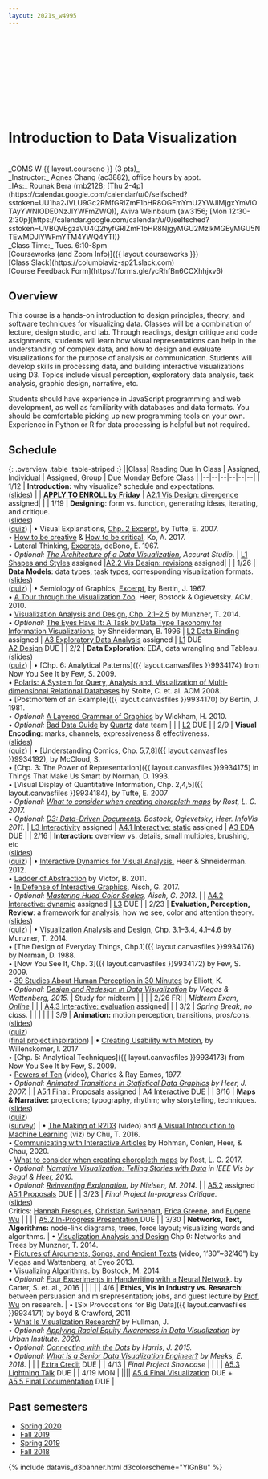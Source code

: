 ```yaml
---
layout: 2021s_w4995
---
```


<svg id="d3banner"></svg>

# Introduction to Data Visualization

<br>
_COMS W {{ layout.courseno }} (3 pts)_ <br>
_Instructor:_ Agnes Chang (ac3882), office hours by appt. <br>
_IAs:_
Rounak Bera (rnb2128; [Thu 2-4p](https://calendar.google.com/calendar/u/0/selfsched?sstoken=UU1ha2JVLU9Gc2RMfGRlZmF1bHR8OGFmYmU2YWJlMjgxYmViOTAyYWNlODE0NzJlYWFmZWQ)), Aviva Weinbaum (aw3156; [Mon 12:30-2:30p](https://calendar.google.com/calendar/u/0/selfsched?sstoken=UVBQVEgzaVU4Q2hyfGRlZmF1bHR8NjgyMGU2MzlkMGEyMGU5NTEwMDJlYWFmYTM4YWQ4YTI)) <br>
_Class Time:_ Tues. 6:10-8pm <br>
[Courseworks (and Zoom Info)]({{ layout.courseworks }}) <br>
[Class Slack](https://columbiaviz-sp21.slack.com) <br>
[Course Feedback Form](https://forms.gle/ycRhfBn6CCXhhjxv6)

## Overview

This course is a hands-on introduction to design principles, theory, and software techniques for visualizing data. Classes will be a combination of lecture, design studio, and lab. Through readings, design critique and code assignments, students will learn how visual representations can help in the understanding of complex data, and how to design and evaluate visualizations for the purpose of analysis or communication. Students will develop skills in processing data, and building interactive visualizations using D3. Topics include visual perception, exploratory data analysis, task analysis, graphic design, narrative, etc.

Students should have experience in JavaScript programming and web development, as well as familiarity with databases and data formats. You should be comfortable picking up new programming tools on your own. Experience in Python or R for data processing is helpful but not required.

## Schedule

{: .overview .table .table-striped :}
||Class| Reading Due In Class | Assigned, Individual | Assigned, Group | Due Monday Before Class |
|--|--|--|--|--|--|
| 1/12 | **Introduction:** why visualize? schedule and expectations. <br>([slides](https://docs.google.com/presentation/d/1dcr3AbkiaP7dT4QS854tO1gcoSeEo7ntuArlPZ_3Ks0/edit?usp=sharing)) |  | [**APPLY TO ENROLL by Friday**](a0.html) | [A2.1 Vis Design: divergence](a2.html) assigned| |
| 1/19 | **Designing**: form vs. function, generating ideas, iterating, and critique.<br>([slides](https://docs.google.com/presentation/d/1VBlS3lGVhGvYhXdrFz9DKTH-NdxCe96BmBeeGdBELdY/edit?usp=sharing))<br>([quiz](https://forms.gle/wfYDXRyTp8i997Kv6)) | • Visual Explanations, [Chp. 2 Excerpt](../files/readings/Tufte_VisualExplanations-Shuttle-Excerpt.pdf), by Tufte, E. 2007.<br>• [How to be creative](http://faculty.washington.edu/ajko/books/design-methods/how-to-be-creative.html) & [How to be critical](http://faculty.washington.edu/ajko/books/design-methods/how-to-be-critical.html), Ko, A. 2017.<br>• Lateral Thinking, [Excerpts](../files/readings/debono_excerpts.pdf), deBono, E. 1967.<br>• _Optional: [The Architecture of a Data Visualization](https://medium.com/accurat-studio/the-architecture-of-a-data-visualization-470b807799b4), Accurat Studio._ | [L1 Shapes and Styles](labs.html) assigned |[A2.2 Vis Design: revisions](a2.html) assigned| |
| 1/26 | **Data Models**: data types, task types, corresponding visualization formats.<br>([slides](https://docs.google.com/presentation/d/14Wm3b-_sZTBH1PtINVL7AQ0PHhXW9hfY3V2IaUJ1ayU/edit?usp=sharing))<br>([quiz](https://forms.gle/5GGVjJ3a1gmCv7K28)) | • Semiology of Graphics, [Excerpt](../files/readings/bertin_semiologyofgraphics_excerpts.pdf), by Bertin, J. 1967.<br>• [A Tour through the Visualization Zoo](http://queue.acm.org/detail.cfm?id=1805128). Heer, Bostock & Ogievetsky. ACM. 2010.<br>• [Visualization Analysis and Design, Chp. 2.1–2.5](https://clio.columbia.edu/catalog/14286801) by Munzner, T. 2014.<br>• *Optional:* [The Eyes Have It: A Task by Data Type Taxonomy for Information Visualizations](http://drum.lib.umd.edu/bitstream/handle/1903/466/CS-TR-3665.pdf?sequence=2), by Shneiderman, B. 1996 | [L2 Data Binding](labs.html) assigned | [A3 Exploratory Data Analysis](a3.html) assigned | [L1](labs.html) DUE<br>[A2 Design](a2.html) DUE |
| 2/2 | **Data Exploration**: EDA, data wrangling and Tableau.<br>([slides](https://docs.google.com/presentation/d/1L8MzbGloldjpuJljueiaT9Ju_ayyhImCyFF33uNKDbQ/edit?usp=sharing))<br>([quiz](https://forms.gle/7NaCYVGyMDidoBDk9)) | • [Chp. 6: Analytical Patterns]({{ layout.canvasfiles }}9934174) from Now You See It by Few, S. 2009.<br>• [Polaris: A System for Query, Analysis and. Visualization of Multi-dimensional Relational Databases](https://research.tableau.com/sites/default/files/Tableau-CACM-Nov-2008-Polaris-Article-by-Stolte-Tang-Hanrahan.pdf) by Stolte, C. et. al. ACM 2008.<br>• [Postmortem of an Example]({{ layout.canvasfiles }}9934170) by Bertin, J. 1981.<br>• *Optional:* [A Layered Grammar of Graphics](http://vita.had.co.nz/papers/layered-grammar.html) by Wickham, H. 2010.<br>• *Optional:* [Bad Data Guide](https://github.com/Quartz/bad-data-guide) by [Quartz](http://agneschang.net/gsapp-dataviz-archhum/qz.com) data team | |  | [L2](labs.html) DUE |
| 2/9 | **Visual Encoding**: marks, channels, expressiveness & effectiveness.<br>([slides](https://docs.google.com/presentation/d/1xegH4qWbDu7PT3N62TOwtHZEoA5QxoEE7_8aofiXT_M/edit?usp=sharing))<br>([quiz](https://forms.gle/L7utcFQvPtTV5wob7)) | • [Understanding Comics, Chp. 5,7,8]({{ layout.canvasfiles }}9934192), by McCloud, S.<br>• [Chp. 3: The Power of Representation]({{ layout.canvasfiles }}9934175) in Things That Make Us Smart by Norman, D. 1993.<br>• [Visual Display of Quantitative Information, Chp. 2,4,5]({{ layout.canvasfiles }}9934184), by Tufte, E. 2007<br>• _Optional: [What to consider when creating choropleth maps](https://blog.datawrapper.de/choroplethmaps/) by Rost, L. C. 2017._<br>• _Optional: [D3: Data-Driven Documents](http://vis.stanford.edu/files/2011-D3-InfoVis.pdf). Bostock, Ogievetsky, Heer. InfoVis 2011._ | [L3 Interactivity](labs.html) assigned | [A4.1 Interactive: static](a4.html) assigned | [A3 EDA](a3.html) DUE |
| 2/16 | **Interaction:** overview vs. details, small multiples, brushing, etc <br>([slides](https://docs.google.com/presentation/d/1iUGfG0mvID6VzysffUathGsPeS0jzzocci7OuwjoTDc/edit?usp=sharing))<br>([quiz](https://forms.gle/sbkeAiH72gzEnbx16)) | • [Interactive Dynamics for Visual Analysis.](http://portal.acm.org/ft_gateway.cfm?id=2146416&type=pdf) Heer & Shneiderman. 2012.<br>• [Ladder of Abstraction](http://worrydream.com/LadderOfAbstraction/) by Victor, B. 2011.<br>• [In Defense of Interactive Graphics](https://www.vis4.net/blog/2017/03/in-defense-of-interactive-graphics/), Aisch, G. 2017.<br>• _Optional: [Mastering Hued Color Scales](https://www.vis4.net/blog/2013/09/mastering-multi-hued-color-scales/), Aisch, G. 2013._ |  | [A4.2 Interactive: dynamic](a4.html) assigned | [L3](labs.html) DUE |
| 2/23 | **Evaluation, Perception, Review**: a framework for analysis; how we see, color and attention theory.<br>([slides](https://docs.google.com/presentation/d/1hsCzdE5F5RTOT8HEsHd34xBkrDXhNX_RsaMXHAHjjKQ/edit?usp=sharing))<br>([quiz](https://forms.gle/QvYLzuhwF1WtZ9Wx7)) | • [Visualization Analysis and Design](https://clio.columbia.edu/catalog/14286801), Chp. 3.1–3.4, 4.1–4.6 by Munzner, T. 2014.<br>• [The Design of Everyday Things, Chp.1]({{ layout.canvasfiles }}9934176) by Norman, D. 1988.<br>• [Now You See It, Chp. 3]({{ layout.canvasfiles }}9934172) by Few, S. 2009.<br>• [39 Studies About Human Perception in 30 Minutes](https://medium.com/@kennelliott/39-studies-about-human-perception-in-30-minutes-4728f9e31a73) by Elliott, K.<br>• _Optional: [Design and Redesign in Data Visualization](https://medium.com/@hint_fm/design-and-redesign-4ab77206cf9#.mha5ohu1t) by Viegas & Wattenberg, 2015._ | Study for midterm |  | |
| 2/26 FRI | *Midterm Exam, [Online](midterm.html)* |  |  | [A4.3 Interactive: evaluation](a4.html) assigned| |
| 3/2 | _Spring Break, no class._ | | | | |
| 3/9 | **Animation:** motion perception, transitions, pros/cons.<br>([slides](https://docs.google.com/presentation/d/1Xh4T4lAtQ5G4brkyG7Ch4UGk9HqNpIdofEzz8St0ilc/edit?usp=sharing))<br>([quiz](https://forms.gle/3QDqfGpFYZnxCSXQA))<br>([final project inspiration](https://docs.google.com/presentation/d/1x0_cR6_7IGnDqW7whyGFrl4xwN1QW2F7ANu-A4m0kUs/edit?usp=sharing)) | • [Creating Usability with Motion](https://medium.com/ux-in-motion/creating-usability-with-motion-the-ux-in-motion-manifesto-a87a4584ddc), by Willenskomer, I. 2017<br>• [Chp. 5: Analytical Techniques]({{ layout.canvasfiles }}9934173) from Now You See It by Few, S. 2009.<br>• [Powers of Ten](https://youtu.be/0fKBhvDjuy0) (video), Charles & Ray Eames, 1977.<br>• _Optional: [Animated Transitions in Statistical Data Graphics](http://vis.berkeley.edu/papers/animated_transitions/2007-AnimatedTransitions-InfoVis.pdf) by Heer, J. 2007._ |  | [A5.1 Final: Proposals](a5.html) assigned | [A4 Interactive](a4.html) DUE |
| 3/16 | **Maps & Narrative:** projections; typography, rhythm; why storytelling, techniques.<br>([slides](https://docs.google.com/presentation/d/1J0NQhmLm5pVPtY35LySL3OwvZYdKI4Z38fWd9-pzZ8U/edit?usp=sharing))<br>([quiz](https://forms.gle/S48Bvmp5W8qX8nzQ8))<br>([survey](https://forms.gle/CkKav5kKzftzzuMa8)) | • [The Making of R2D3](https://www.youtube.com/watch?v=tuPjPaEcUKI) (video) and [A Visual Introduction to Machine Learning](http://www.r2d3.us/visual-intro-to-machine-learning-part-1/) (viz) by Chu, T. 2016.<br>• [Communicating with Interactive Articles](https://distill.pub/2020/communicating-with-interactive-articles/) by Hohman, Conlen, Heer, & Chau, 2020.<br>• [What to consider when creating choropleth maps](https://blog.datawrapper.de/choroplethmaps/) by Rost, L. C. 2017.<br>• _Optional: [Narrative Visualization: Telling Stories with Data](http://vis.stanford.edu/papers/narrative) in IEEE Vis by Segal & Heer, 2010._<br>• _Optional: [Reinventing Explanation.](http://michaelnielsen.org/reinventing_explanation/) by Nielsen, M. 2014._ | | [A5.2](a5.html) assigned | [A5.1 Proposals](a5.html) DUE |
| 3/23 | _Final Project In-progress Critique._<br>([slides](https://docs.google.com/presentation/d/1OLFFabYOiEf1U9Rkt7L6Bwaw7tsPNkCdvSHfOysZykI/edit?usp=sharing))<br>Critics: [Hannah Fresques](https://www.propublica.org/people/hannah-fresques), [Christian Swinehart](https://www.newschool.edu/parsons/faculty/christian-swinehart/), [Erica Greene](https://www.linkedin.com/in/ericagreene/), and [Eugene Wu](http://www.eugenewu.net/) | | | | [A5.2 In-Progress Presentation ](a5.html) DUE |
| 3/30 | **Networks, Text, Algorithms:** node-link diagrams, trees, force layout; visualizing words and algorithms.<!--<br>([slides](https://docs.google.com/presentation/d/1PSSxoRVmFfUoNF0aEw52LUlcy0eAJl_gdtzT1tGULwc/edit?usp=sharing))<br>([quiz](https://forms.gle/DhLCt4FtEAwC213i7))--> | •  [Visualization Analysis and Design](https://clio.columbia.edu/catalog/14286801) Chp 9: Networks and Trees by Munzner, T. 2014.<br>• [Pictures of Arguments, Songs, and Ancient Texts](https://vimeo.com/69497902) (video, 1’30”~32’46”) by Viegas and Wattenberg, at Eyeo 2013.<br>• [Visualizing Algorithms. ](https://bost.ocks.org/mike/algorithms/) by Bostock, M. 2014.<br>• *Optional:* [Four Experiments in Handwriting with a Neural Network](https://distill.pub/2016/handwriting/). by Carter, S. et. al., 2016 |  |  | |
| 4/6 | **Ethics, Vis in Industry vs. Research**: between persuasion and misrepresentation; jobs, and guest lecture by [Prof. Wu](http://www.cs.columbia.edu/~ewu/) on research.<!--<br>([slides](https://docs.google.com/presentation/d/1RLKjkpRRq9UTkIfwK7m-8Dlqbt3mVELHS7xmPDCyVPk/edit?usp=sharing))<br>([quiz](https://forms.gle/2EwgEgvfXHUiU6NfA))--> | • [Six Provocations for Big Data]({{ layout.canvasfiles }}9934171) by boyd & Crawford, 2011<br>• [What Is Visualization Research?](https://medium.com/multiple-views-visualization-research-explained/what-is-visualization-research-what-should-it-be-8840a9ba658) by Hullman, J.<br>• _Optional: [Applying Racial Equity Awareness in Data Visualization](https://urban-institute.medium.com/applying-racial-equity-awareness-in-data-visualization-bd359bf7a7ff) by Urban Institute. 2020._<br>• _Optional: [Connecting with the Dots](https://source.opennews.org/articles/connecting-dots/) by Harris, J. 2015._<br>• _Optional: [What is a Senior Data Visualization Engineer?](https://medium.com/@Elijah_Meeks/what-is-a-senior-data-visualization-engineer-eb032996297) by Meeks, E. 2018._ | | | [Extra Credit](ax.html) DUE |
| 4/13 | _Final Project Showcase_ <!--<br>([slides](https://docs.google.com/presentation/d/1EgzqSZ2qFvdJEYSd5SVniElfcj6WPbjTOEiowcf3ntE/edit?usp=sharing)) --> | | | | [A5.3 Lightning Talk](a5.html) DUE |
| 4/19 MON | |||| [A5.4 Final Visualization](a5.html) DUE +<br>[A5.5 Final Documentation](a5.html) DUE |

## Past semesters

- [Spring 2020](/2020s_w4995/)
- [Fall 2019](/2019f_w4995/)
- [Spring 2019](/2019s_w4995)
- [Fall 2018](/2018f_w4995)

{% include datavis_d3banner.html d3colorscheme="YlGnBu" %}
